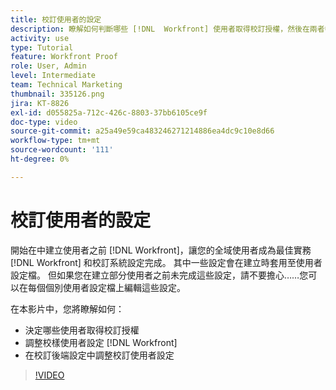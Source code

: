 ```yaml
---
title: 校訂使用者的設定
description: 瞭解如何判斷哪些 [!DNL  Workfront] 使用者取得校訂授權，然後在兩者中調整使用者設定 [!DNL Workfront] 和後端設定。
activity: use
type: Tutorial
feature: Workfront Proof
role: User, Admin
level: Intermediate
team: Technical Marketing
thumbnail: 335126.png
jira: KT-8826
exl-id: d055825a-712c-426c-8803-37bb6105ce9f
doc-type: video
source-git-commit: a25a49e59ca483246271214886ea4dc9c10e8d66
workflow-type: tm+mt
source-wordcount: '111'
ht-degree: 0%

---
```


# 校訂使用者的設定

開始在中建立使用者之前 [!DNL  Workfront]，讓您的全域使用者成為最佳實務 [!DNL Workfront] 和校訂系統設定完成。 其中一些設定會在建立時套用至使用者設定檔。 但如果您在建立部分使用者之前未完成這些設定，請不要擔心……您可以在每個個別使用者設定檔上編輯這些設定。


在本影片中，您將瞭解如何：

* 決定哪些使用者取得校訂授權
* 調整校樣使用者設定 [!DNL  Workfront]
* 在校訂後端設定中調整校訂使用者設定

>[!VIDEO](https://video.tv.adobe.com/v/335126/?quality=12&learn=on)

<!--
Lean More URLs
-->
